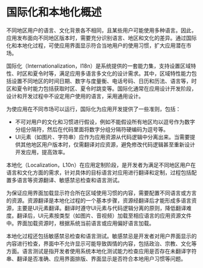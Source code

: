 # 国际化和本地化概述

<!--Kit: Localization Kit-->
<!--Subsystem: Global-->
<!--Owner: @yliupy-->
<!--Designer: @sunyaozu-->
<!--Tester: @lpw_work-->
<!--Adviser: @Brilliantry_Rui-->

不同地区用户的语言、文化背景各不相同，且某些用户可能使用多种语言。因此，应用发布面向不同地区版本时，需要充分识别语言、地区和文化的差异。通过国际化和本地化过程，可使应用界面显示符合当地用户的使用习惯，扩大应用潜在市场。


国际化（Internationalization，I18n）是系统提供的一套能力集，支持设置区域特性、时区和夏令时等，满足应用多语言多文化的设计需求。其中，区域特性能力包括设置不同地区的时间日期、数字与度量衡、电话号码、日历和历法、语言等，时区和夏令时能力包括获取时区、夏令时跳变等。国际化通常在应用设计开发阶段，设计和开发过程中不设定用户使用的语言，采用通用设计。


为使应用在不同市场可以运行，国际化为应用开发提供了一些准则，包括：
- 不可对用户的文化和习惯进行假设，例如不能假设所有地区均以逗号作为数字分组分隔符，然后在代码里面将数字分组分隔符硬编码为逗号等。
- UI元素（如图片、字符串）应作为应用资源从代码逻辑中分离出来。当需要提供其他地区用户版本时，仅需翻译对应资源，避免修改代码逻辑甚至重新设计开发应用，提高效率。


本地化（Localization，L10n）在应用定制阶段，是开发者为满足不同地区用户在语言和文化方面的需求，针对具体的目标语言对应用进行翻译和定制，过程包括配置多语言等资源翻译、敏感禁忌检查和语言测试。


为保证应用界面加载显示符合所在区域使用习惯的内容，需要配置不同语言或方言的资源。资源翻译是本地化过程的一个基本步骤，资源经翻译后才能形成多语言资源，主要是UI元素翻译。翻译时遵守UI元素与代码逻辑分离的原则，降低翻译难度。翻译后，UI元素按类型（如图片、音视频）加载至相应语言的应用资源文件中。界面加载资源时，根据系统当前语言或应用偏好语言加载。


本地化过程还包括敏感禁忌检查和语言测试。敏感禁忌是开发者对用户界面显示的内容进行检查，界面中不允许显示可能导致舆情的内容，包括政治、宗教、文化等方面。语言测试是指开发者使用系统本地化测试能力检查应用是否存在未翻译字符串、翻译是否准确、应用界面排版、界面显示是否符合本地用户习惯等问题。
